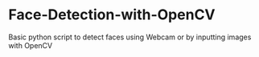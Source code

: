 # Face-Detection-with-OpenCV
Basic python script to detect faces using Webcam or by inputting images with OpenCV
